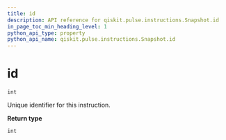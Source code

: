 ```yaml
---
title: id
description: API reference for qiskit.pulse.instructions.Snapshot.id
in_page_toc_min_heading_level: 1
python_api_type: property
python_api_name: qiskit.pulse.instructions.Snapshot.id
---
```


# id

<span id="qiskit.pulse.instructions.Snapshot.id" />

`int`

Unique identifier for this instruction.

**Return type**

`int`

